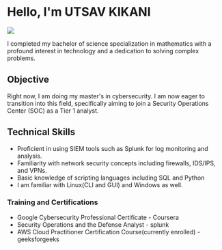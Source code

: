 # Hello, I'm UTSAV KIKANI
<a href="https://www.linkedin.com/in/utsav-kikani-709142273"><img src="https://img.shields.io/badge/-LinkedIn-0072b1?&style=for-the-badge&logo=linkedin&logoColor=white" /></a>


I completed my bachelor of science specialization in mathematics with a profound interest in technology and a dedication to solving complex problems.
## Objective

Right now, I am doing my master's in cybersecurity. I am now eager to transition into this field, specifically aiming to join a Security Operations Center (SOC) as a Tier 1 analyst.

## Technical Skills
- Proficient in using SIEM tools such as Splunk for log monitoring and analysis.
- Familiarity with network security concepts including firewalls, IDS/IPS, and VPNs.
- Basic knowledge of scripting languages including SQL and Python
- I am familiar with Linux(CLI and GUI) and Windows as well.



### Training and Certifications
- Google Cybersecurity Professional Certificate - Coursera
- Security Operations and the Defense Analyst - splunk
- AWS Cloud Practitioner Certification Course(currently enrolled) - geeksforgeeks
